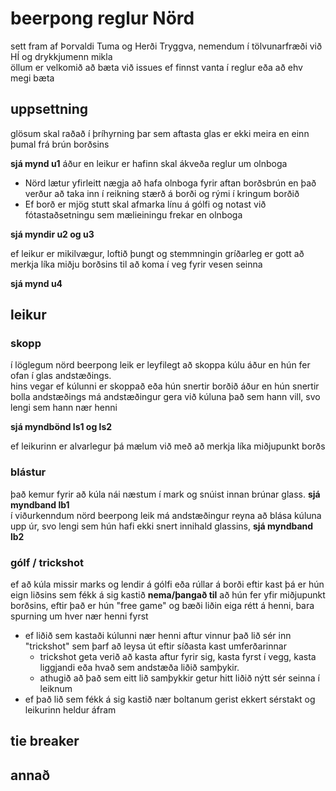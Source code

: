 # beerpong reglur Nörd

sett fram af Þorvaldi Tuma og Herði Tryggva, nemendum í tölvunarfræði við HÍ og drykkjumenn mikla  
öllum er velkomið að bæta við issues ef finnst vanta í reglur eða að ehv megi bæta

## uppsettning
glösum skal raðað í þríhyrning þar sem aftasta glas er ekki meira en einn þumal frá brún borðsins  
<!-- TODO bæta við mynd af uppsettningu -->
**sjá mynd u1**
áður en leikur er hafinn skal ákveða reglur um olnboga  
- Nörd lætur yfirleitt nægja að hafa olnboga fyrir aftan borðsbrún en það verður að taka inn í reikning stærð á borði og rými í kringum borðið  
- Ef borð er mjög stutt skal afmarka línu á gólfi og notast við fótastaðsetningu sem mælieiningu frekar en olnboga  
<!-- TODO bæta við myndum af olnbogastöðum
    bæði mynd af olnboga fyrir aftan borðsbrún
    og aðra mynd af styttra borði með afmörkuðu fótaplássi -->
**sjá myndir u2 og u3**

ef leikur er mikilvægur, loftið þungt og stemmningin gríðarleg er gott að merkja líka miðju borðsins til að koma í veg fyrir vesen seinna
<!-- TODO bæta við mynd af miðju
    bæta mynd af borði þar sem búið er að merkja miðju með teipi -->
**sjá mynd u4**

## leikur
### skopp
í löglegum nörd beerpong leik er leyfilegt að skoppa kúlu áður en hún fer ofan í glas andstæðings.  
hins vegar ef kúlunni er skoppað eða hún snertir borðið áður en hún snertir bolla andstæðings má andstæðingur gera við kúluna það sem hann vill, svo lengi sem hann nær henni
<!-- TODO bæta við skopp myndböndum
    myndbönd sem vantar hér
    - kúla að skoppa og lenda ofan í glasi
    - svipað myndband af kúlu að skoppa nema andstæðingur grípur hana áður en hún lendir ofan í-->
**sjá myndbönd ls1 og ls2**

ef leikurinn er alvarlegur þá mælum við með að merkja líka miðjupunkt borðs

### blástur
það kemur fyrir að kúla nái næstum í mark og snúist innan brúnar glass. **sjá myndband lb1**  
í viðurkenndum nörd beerpong leik má andstæðingur reyna að blása kúluna upp úr, svo lengi sem hún hafi ekki snert innihald glassins, **sjá myndband lb2**

### gólf / trickshot
ef að kúla missir marks og lendir á gólfi eða rúllar á borði eftir kast þá er hún eign liðsins sem fékk á sig kastið **nema/þangað til** að hún fer yfir miðjupunkt borðsins, eftir það er hún "free game" og bæði liðin eiga rétt á henni, bara spurning um hver nær henni fyrst
- ef liðið sem kastaði kúlunni nær henni aftur vinnur það lið sér inn "trickshot" sem þarf að leysa út eftir síðasta kast umferðarinnar
    - trickshot geta verið að kasta aftur fyrir sig, kasta fyrst í vegg, kasta liggjandi eða hvað sem andstæða liðið samþykir.
    - athugið að það sem eitt lið samþykkir getur hitt liðið nýtt sér seinna í leiknum
- ef það lið sem fékk á sig kastið nær boltanum gerist ekkert sérstakt og leikurinn heldur áfram

<!-- TODO tvisvar í sama glas -->
<!-- TODO endurröðun -->
<!-- TODO snerting -->

## tie breaker
<!-- TODO ákveða sanngjarnan tie breaker -->

## annað
<!-- TODO bæta við því sem kemur upp við spilun -->
